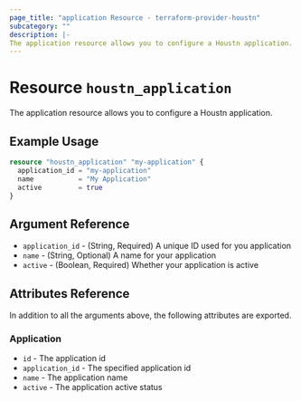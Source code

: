 ```yaml
---
page_title: "application Resource - terraform-provider-houstn"
subcategory: ""
description: |-
The application resource allows you to configure a Houstn application.
---
```


# Resource `houstn_application`

The application resource allows you to configure a Houstn application.

## Example Usage

```terraform
resource "houstn_application" "my-application" {
  application_id = "my-application"
  name           = "My Application"
  active         = true
}
```

## Argument Reference

- `application_id` - (String, Required) A unique ID used for you application
- `name` - (String, Optional) A name for your application
- `active` - (Boolean, Required) Whether your application is active

## Attributes Reference

In addition to all the arguments above, the following attributes are exported.

### Application

- `id` - The application id
- `application_id` - The specified application id
- `name` - The application name
- `active` - The application active status
